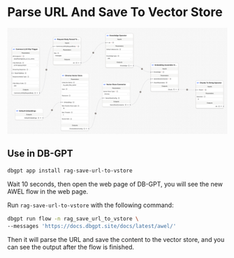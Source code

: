 # Parse URL And Save To Vector Store

<p align="center">
  <img src="../../assets/img/rag_save_url_to_vstore.png" width="1200" />
</p>

## Use in DB-GPT

```bash
dbgpt app install rag-save-url-to-vstore
```

Wait 10 seconds, then open the web page of DB-GPT, you will see the new AWEL flow in 
the web page.


Run `rag-save-url-to-vstore` with the following command:

```bash
dbgpt run flow -n rag_save_url_to_vstore \
--messages 'https://docs.dbgpt.site/docs/latest/awel/'
```

Then it will parse the URL and save the content to the vector store, and you can see the output after the flow is finished.